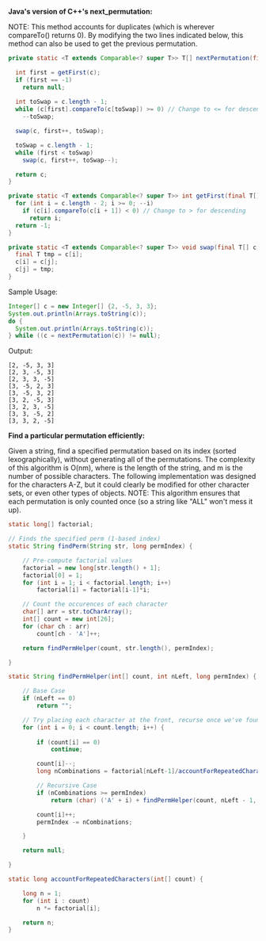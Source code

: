 **Java's version of C++'s next_permutation:**

NOTE: This method accounts for duplicates (which is wherever compareTo() returns 0). By modifying the two lines indicated below, this method can also be used to get the previous permutation.

```java
private static <T extends Comparable<? super T>> T[] nextPermutation(final T[] c) {

  int first = getFirst(c);
  if (first == -1)
    return null;
  
  int toSwap = c.length - 1;
  while (c[first].compareTo(c[toSwap]) >= 0) // Change to <= for descending
    --toSwap;

  swap(c, first++, toSwap);

  toSwap = c.length - 1;
  while (first < toSwap)
    swap(c, first++, toSwap--);

  return c;
}

private static <T extends Comparable<? super T>> int getFirst(final T[] c) {
  for (int i = c.length - 2; i >= 0; --i)
    if (c[i].compareTo(c[i + 1]) < 0) // Change to > for descending
      return i;
  return -1;
}

private static <T extends Comparable<? super T>> void swap(final T[] c, final int i, final int j) {
  final T tmp = c[i];
  c[i] = c[j];
  c[j] = tmp;
}
```
Sample Usage:

```java
Integer[] c = new Integer[] {2, -5, 3, 3};
System.out.println(Arrays.toString(c));
do {
  System.out.println(Arrays.toString(c));
} while ((c = nextPermutation(c)) != null);
```

Output: 
```
[2, -5, 3, 3]
[2, 3, -5, 3]
[2, 3, 3, -5]
[3, -5, 2, 3]
[3, -5, 3, 2]
[3, 2, -5, 3]
[3, 2, 3, -5]
[3, 3, -5, 2]
[3, 3, 2, -5]
```
**Find a particular permutation efficiently:**

Given a string, find a specified permutation based on its index (sorted lexographically), without generating all of the permutations. The complexity of this algorithm is O(nm), where is the length of the string, and m is the number of possible characters. The following implementation was designed for the characters A-Z, but it could clearly be modified for other character sets, or even other types of objects. NOTE: This algorithm ensures that each permutation is only counted once (so a string like "ALL" won't mess it up).

```java
static long[] factorial;        

// Finds the specified perm (1-based index)
static String findPerm(String str, long permIndex) {

    // Pre-compute factorial values
    factorial = new long[str.length() + 1];
    factorial[0] = 1;
    for (int i = 1; i < factorial.length; i++)
        factorial[i] = factorial[i-1]*i;

    // Count the occurences of each character
    char[] arr = str.toCharArray();
    int[] count = new int[26];
    for (char ch : arr)
        count[ch - 'A']++;

    return findPermHelper(count, str.length(), permIndex);

}

static String findPermHelper(int[] count, int nLeft, long permIndex) {

    // Base Case
	if (nLeft == 0)
		return "";

    // Try placing each character at the front, recurse once we've found the right one
	for (int i = 0; i < count.length; i++) {
		
        if (count[i] == 0)
			continue;

		count[i]--;
		long nCombinations = factorial[nLeft-1]/accountForRepeatedCharacters(count);

		// Recursive Case
		if (nCombinations >= permIndex)
			return (char) ('A' + i) + findPermHelper(count, nLeft - 1, permIndex);

		count[i]++;
		permIndex -= nCombinations;

	}

	return null;

}

static long accountForRepeatedCharacters(int[] count) {

	long n = 1;
	for (int i : count)
		n *= factorial[i];

	return n;
}
```
